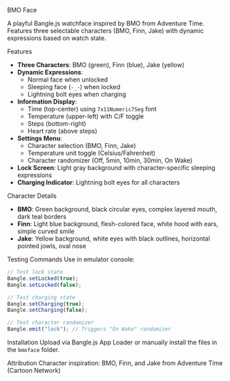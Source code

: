 BMO Face

A playful Bangle.js watchface inspired by BMO from Adventure Time. Features three selectable characters (BMO, Finn, Jake) with dynamic expressions based on watch state.

Features
- **Three Characters**: BMO (green), Finn (blue), Jake (yellow)
- **Dynamic Expressions**: 
  - Normal face when unlocked
  - Sleeping face (`-_-`) when locked
  - Lightning bolt eyes when charging
- **Information Display**:
  - Time (top-center) using `7x11Numeric7Seg` font
  - Temperature (upper-left) with C/F toggle
  - Steps (bottom-right)
  - Heart rate (above steps)
- **Settings Menu**:
  - Character selection (BMO, Finn, Jake)
  - Temperature unit toggle (Celsius/Fahrenheit)
  - Character randomizer (Off, 5min, 10min, 30min, On Wake)
- **Lock Screen**: Light gray background with character-specific sleeping expressions
- **Charging Indicator**: Lightning bolt eyes for all characters

Character Details
- **BMO**: Green background, black circular eyes, complex layered mouth, dark teal borders
- **Finn**: Light blue background, flesh-colored face, white hood with ears, simple curved smile
- **Jake**: Yellow background, white eyes with black outlines, horizontal pointed jowls, oval nose

Testing Commands
Use in emulator console:
```javascript
// Test lock state
Bangle.setLocked(true);
Bangle.setLocked(false);

// Test charging state
Bangle.setCharging(true);
Bangle.setCharging(false);

// Test character randomizer
Bangle.emit("lock"); // Triggers "On Wake" randomizer
```

Installation
Upload via Bangle.js App Loader or manually install the files in the `bmoface` folder.

Attribution
Character inspiration: BMO, Finn, and Jake from Adventure Time (Cartoon Network)

